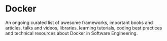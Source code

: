 # Docker

An ongoing curated list of awesome frameworks, important books and articles, talks and videos, libraries, learning tutorials, coding best practices and technical resources about Docker in Software Engineering.
